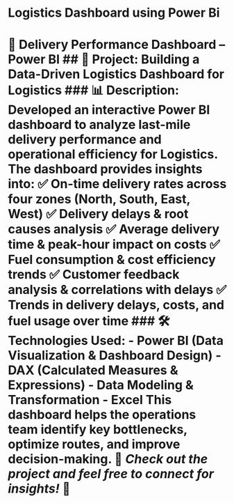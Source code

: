 # Logistics Dashboard using Power Bi
 # 🚀 Delivery Performance Dashboard – Power BI    ## 📌 Project: Building a Data-Driven Logistics Dashboard for Logistics    ### 📊 Description:   Developed an **interactive Power BI dashboard** to analyze last-mile delivery performance and operational efficiency for Logistics. The dashboard provides insights into:    ✅ **On-time delivery rates** across four zones (North, South, East, West)   ✅ **Delivery delays & root causes** analysis   ✅ **Average delivery time & peak-hour impact** on costs   ✅ **Fuel consumption & cost efficiency trends**   ✅ **Customer feedback analysis & correlations with delays**   ✅ **Trends in delivery delays, costs, and fuel usage over time**    ### 🛠️ Technologies Used:   - **Power BI** (Data Visualization & Dashboard Design)   - **DAX** (Calculated Measures & Expressions)   - **Data Modeling & Transformation** - **Excel**    This dashboard helps the operations team **identify key bottlenecks, optimize routes, and improve decision-making**.    📌 *Check out the project and feel free to connect for insights!* 🚀  

